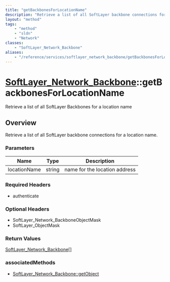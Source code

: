 ```yaml
---
title: "getBackbonesForLocationName"
description: "Retrieve a list of all SoftLayer backbone connections for a location name."
layout: "method"
tags:
    - "method"
    - "sldn"
    - "Network"
classes:
    - "SoftLayer_Network_Backbone"
aliases:
    - "/reference/services/softlayer_network_backbone/getBackbonesForLocationName"
---
```

# [SoftLayer_Network_Backbone](/reference/services/SoftLayer_Network_Backbone)::getBackbonesForLocationName

Retrieve a list of all SoftLayer Backbones for a location name


## Overview 
Retrieve a list of all SoftLayer backbone connections for a location name. 

### Parameters 
|Name | Type | Description |
| --- | --- | --- |
|locationName| string| name for the location address|


### Required Headers
* authenticate

### Optional Headers
* SoftLayer_Network_BackboneObjectMask
* SoftLayer_ObjectMask

### Return Values
<a href='/reference/datatypes/SoftLayer_Network_Backbone'>SoftLayer_Network_Backbone[] </a>


### associatedMethods

*  [SoftLayer_Network_Backbone::getObject](/reference/services/SoftLayer_Network_Backbone/getObject )

